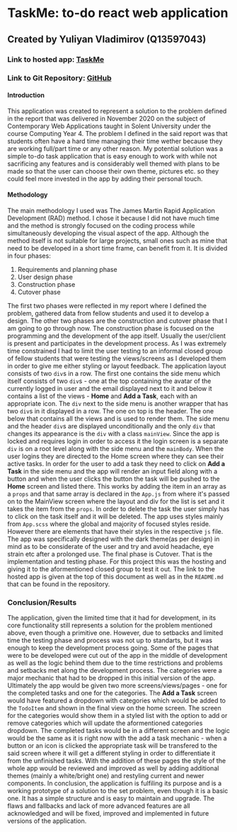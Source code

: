 # TaskMe: to-do react web application

## Created by Yuliyan Vladimirov (Q13597043)
### Link to hosted app: [TaskMe](contemp-web-app.firebaseapp.com)
### Link to Git Repository: [GitHub](https://github.com/yvladimirov98/wad/tree/master)

#### Introduction
This application was created to represent a solution to the problem defined in the report that was delivered in November 2020 on the subject of Contemporary Web Applications taught in Solent University under the course Computing Year 4. The problem I defined in the said report was that students often have a hard time managing their time wether because they are working full/part time or any other reason. My potential solution was a simple to-do task application that is easy enough to work with while not sacrificing any features and is considerably well themed with plans to be made so that the user can choose their own theme, pictures etc. so they could feel more invested in the app by adding their personal touch.

#### Methodology
The main methodology I used was The James Martin Rapid Application Development (RAD) method. I chose it because I did not have much time and the method is strongly focused on the coding process while simultaneously developing the visual aspect of the app. Although the method itself is not suitable for large projects, small ones such as mine that need to be developed in a short time frame, can benefit from it. It is divided in four phases:

1) Requirements and planning phase
2) User design phase
3) Construction phase
4) Cutover phase

The first two phases were reflected in my report where I defined the problem, gathered data from fellow students and used it to develop a design. The other two phases are the construction and cutover phase that I am going to go through now. 
The construction phase is focused on the programming and the development of the app itself. Usually the user/client is present and participates in the development process. As I was extremely time constrained I had to limit the user testing to an informal closed group of fellow students that were testing the views/screens as I developed them in order to give me either styling or layout feedback. The application layout consists of two `div`s in a row. The first one contains the side menu which itself consists of two `div`s - one at the top containing the avatar of the currently logged in user and the email displayed next to it and below it contains a list of the views - **Home** and **Add a Task**, each with an appropriate icon. The `div` next to the side menu is another wrapper that has two `div`s in it displayed in a row. The one on top is the header. The one below that contains all the views and is used to render them. The side menu and the header `div`s are displayed unconditionally and the only `div` that changes its appearance is the `div` with a class `mainView`. Since the app is locked and requires login in order to access it the login screen is a separate `div` is on a root level along with the side menu and the `mainBody`. When the user logins they are directed to the Home screen where they can see their active tasks.
In order for the user to add a task they need to click on **Add a Task** in the side menu and the app will render an input field along with a button and when the user clicks the button the task will be pushed to the **Home** screen and listed there. This works by adding the item in an array as a `props` and that same array is declared in the `App.js` from where it's passed on to the MainView screen where the layout and div for the list is set and it takes the item from the `props`. In order to delete the task the user simply has to click on the task itself and it will be deleted. 
The app uses styles mainly from `App.scss` where the global and majority of focused styles reside. However there are elements that have their styles in the respective `js` file. The app was specifically designed with the dark theme(as per design) in mind as to be considerate of the user and try and avoid headache, eye strain etc after a prolonged use. 
The final phase is Cutover. That is the implementation and testing phase. For this project this was the hosting and giving it to the aformentioned closed group to test it out. The link to the hosted app is given at the top of this document as well as in the `README.md` that can be found in the repository.

### Conclusion/Results
The application, given the limited time that it had for development, in its core functionality still represents a solution for the problem mentioned above, even though a primitive one. However, due to setbacks and limited time the testing phase and process was not up to standarts, but it was enough to keep the development process going. Some of the pages that were to be developed were cut out of the app in the middle of development as well as the logic behind them due to the time restrictions and problems and setbacks met along the development process. The categories were a major mechanic that had to be dropped in this initial version of the app. 
Ultimately the app would be given two more screens/views/pages - one for the completed tasks and one for the categories. The **Add a Task** screen would have featured a dropdown with categories which would be added to the `TodoItem` and shown in the final view on the home screen. The screen for the categories would show them in a styled list with the option to add or remove categories which will update the aformentioned categories dropdown. The completed tasks would be in a different screen and the logic would be the same as it is right now with the add a task mechanic - when a button or an icon is clicked the appropriate task will be transfered to the said screen where it will get a different styling in order to differentiate it from the unfinished tasks. With the addition of these pages the style of the whole app would be reviewed and improved as well by adding additional themes (mainly a white/bright one) and restyling current and newer components.
In conclusion, the application is fulfiling its purpose and is a working prototype of a solution to the set problem, even though it is a basic one. It has a simple structure and is easy to maintain and upgrade. The flaws and fallbacks and lack of more advanced features are all acknowledged and will be fixed, improved and implemented in future versions of the application.